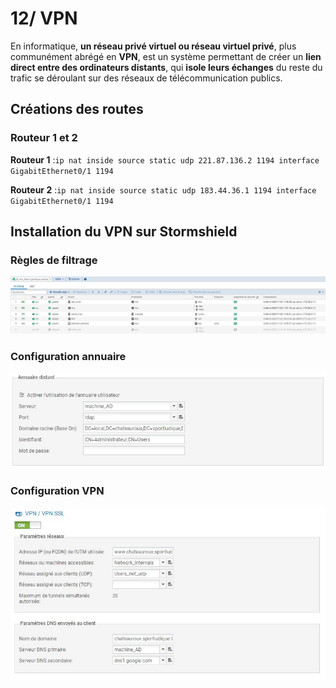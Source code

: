 # 12/ VPN

En informatique, **un réseau privé virtuel ou réseau virtuel privé**, plus communément abrégé en **VPN**, est un système permettant de créer un **lien direct entre des ordinateurs distants**, qui **isole leurs échanges** du reste du trafic se déroulant sur des réseaux de télécommunication publics. 

## Créations des routes

### Routeur 1 et 2

**Routeur 1** :`ip nat inside source static udp 221.87.136.2 1194 interface GigabitEthernet0/1 1194`

**Routeur 2** :`ip nat inside source static udp 183.44.36.1 1194 interface GigabitEthernet0/1 1194`

## Installation du VPN sur Stormshield

### Règles de filtrage

![Filtrage Stormshield](./img/filtrages.jpg)

### Configuration annuaire

![Annuaire distant](./img/annuaire.jpg)

### Configuration VPN

![vpn conf](./img/vpn.jpg)
